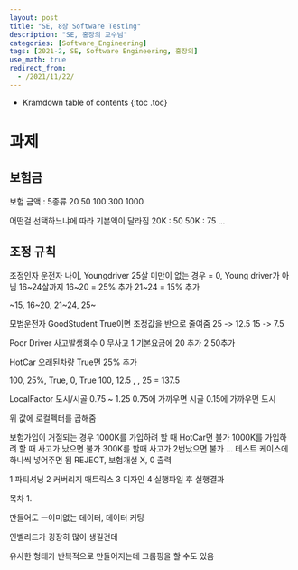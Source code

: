 ```yaml
---
layout: post
title: "SE, 8장 Software Testing"
description: "SE, 홍장의 교수님"
categories: [Software_Engineering]
tags: [2021-2, SE, Software Engineering, 홍장의]
use_math: true
redirect_from:
  - /2021/11/22/
---
```


* Kramdown table of contents
{:toc .toc}    

# 과제

## 보험금

보험 금액 : 5종류
20 50 100 300 1000

어떤걸 선택하느냐에 따라 기본액이 달라짐
20K : 50
50K : 75
 ...
 
## 조정 규칙


조정인자 운전자 나이, 
Youngdriver 25살 미만이 없는 경우 = 0, Young driver가 아님
16~24살까지
16~20 = 25% 추가
21~24 = 15% 추가

~15, 16~20, 21~24, 25~

모범운전자 GoodStudent True이면
조정값을 반으로 줄여줌
25 -> 12.5
15 -> 7.5

Poor Driver 사고발생회수
0 무사고
1 기본요금에 20 추가
2 50추가

HotCar 오래된차량 
True면 25% 추가

100, 25%, True, 0, True
100,  12.5 ,     , 25   = 137.5

LocalFactor 도시/시골
0.75 ~ 1.25
0.75에 가까우면 시골
0.15에 가까우면 도시

위 값에 로컬펙터를 곱해줌

보험가입이 거절되는 경우
1000K를 가입하려 할 때 HotCar면 불가
1000K를 가입하려 할 때 사고가 났으면 불가
300K를 할때 사고가 2번났으면 불가
...
테스트 케이스에 하나씩 넣어주면 됨
REJECT, 보험개설 X, 0 출력

1 파티셔닝
2 커버리지 매트릭스
3 디자인
4 실행파일 후 실행결과

목차
1. 

만들어도 ㅡ이미없는 데이터, 데이터 커팅

인벨리드가 굉장히 많이 생길건데

유사한 형태가 반복적으로 만들어지는데 그룹핑을 할 수도 있음




